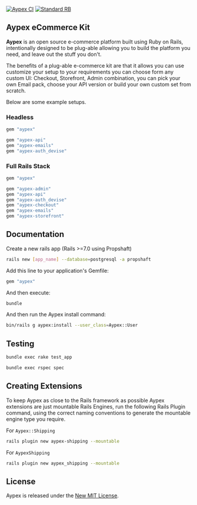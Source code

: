 [![Aypex CI](https://github.com/aypex-io/aypex/actions/workflows/ci.yml/badge.svg)](https://github.com/aypex-io/aypex/actions/workflows/ci.yml)
[![Standard RB](https://github.com/aypex-io/aypex/actions/workflows/standard_rb_core.yml/badge.svg)](https://github.com/aypex-io/aypex/actions/workflows/standard_rb_core.yml)

## Aypex eCommerce Kit

**Aypex** is an open source e-commerce platform built using Ruby on Rails, intentionally designed to be
plug-able allowing you to build the platform you need, and leave out the stuff you don't.

The benefits of a plug-able e-commerce kit are that it allows you can use customize your setup to your requirements
you can choose form any custom UI: Checkout, Storefront, Admin combination, you can pick your own Email pack, choose your API version or build your own custom set from scratch.

Below are some example setups.
### Headless

```ruby
gem "aypex"

gem "aypex-api"
gem "aypex-emails"
gem "aypex-auth_devise"
```

### Full Rails Stack
```ruby
gem "aypex"

gem "aypex-admin"
gem "aypex-api"
gem "aypex-auth_devise"
gem "aypex-checkout"
gem "aypex-emails"
gem "aypex-storefront"
```

## Documentation

Create a new rails app (Rails >=7.0 using Propshaft)
```bash
rails new [app_name] --database=postgresql -a propshaft
```

Add this line to your application's Gemfile:
```ruby
gem "aypex"
```

And then execute:
```bash
bundle
```

And then run the Aypex install command:
```bash
bin/rails g aypex:install --user_class=Aypex::User
```

## Testing

```bash
bundle exec rake test_app
```

```bash
bundle exec rspec spec
```

## Creating Extensions

To keep Aypex as close to the Rails framework as possible Aypex extensions are just mountable Rails Engines, run the following Rails Plugin command,
using the correct naming conventions to generate the mountable engine type you require.

For `Aypex::Shipping`
```bash
rails plugin new aypex-shipping --mountable
```

For `AypexShipping`
```bash
rails plugin new aypex_shipping --mountable
```

## License

Aypex is released under the [New MIT License](https://github.com/aypex-io/aypex/blob/main/MIT-LICENSE).
